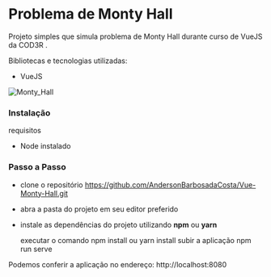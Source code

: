 #  Problema de Monty Hall

Projeto simples que simula problema de Monty Hall durante curso de VueJS da COD3R .

Bibliotecas e tecnologias utilizadas:
- VueJS

![Monty_Hall](https://i.imgur.com/oSx4TkP.png"Monty_Hall")

### Instalação

requisitos

- Node instalado

### Passo a Passo

-  clone o repositório https://github.com/AndersonBarbosadaCosta/Vue-Monty-Hall.git

- abra a pasta do projeto em seu editor preferido

-  instale as dependências do projeto utilizando **npm** ou **yarn**

    executar o comando  npm install  ou yarn install
    subir a aplicação  npm run serve

Podemos conferir a aplicação no endereço: http://localhost:8080
